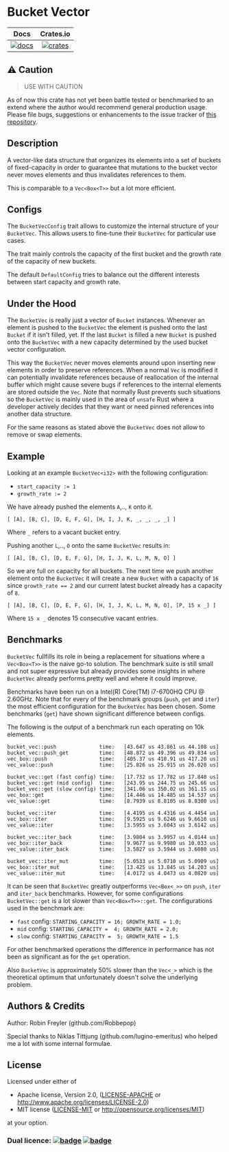 # Bucket Vector

|       Docs                       |       Crates.io                        |
|:--------------------------------:|:--------------------------------------:|
| [![docs][docs-badge]][docs-link] | [![crates][crates-badge]][crates-link] |

[docs-badge]: https://docs.rs/bucket_vec/badge.svg
[docs-link]: https://docs.rs/bucket_vec
[crates-badge]: https://img.shields.io/crates/v/bucket_vec.svg
[crates-link]: https://crates.io/crates/bucket_vec

## ⚠️ Caution

> USE WITH CAUTION

As of now this crate has not yet been battle tested
or benchmarked to an extend where the author would recommend general production
usage. Please file bugs, suggestions or enhancements to the issue tracker of [this repository](github.com/Robbepop/bucket-vec).

## Description

A vector-like data structure that organizes its elements into a set of buckets
of fixed-capacity in order to guarantee that mutations to the bucket vector
never moves elements and thus invalidates references to them.

This is comparable to a `Vec<Box<T>>` but a lot more efficient.

## Configs

The `BucketVecConfig` trait allows to customize the internal structure of your
`BucketVec`. This allows users to fine-tune their `BucketVec` for particular
use cases.

The trait mainly controls the capacity of the first bucket and the growth rate
of the capacity of new buckets.

The default `DefaultConfig` tries to balance out the different interests
between start capacity and growth rate.

## Under the Hood

The `BucketVec` is really just a vector of `Bucket` instances.
Whenever an element is pushed to the `BucketVec` the element is pushed onto
the last `Bucket` if it isn't filled, yet.
If the last `Bucket` is filled a new `Bucket` is pushed onto the `BucketVec`
with a new capacity determined by the used bucket vector configuration.

This way the `BucketVec` never moves elements around upon inserting new elements
in order to preserve references. When a normal `Vec` is modified it can potentially
invalidate references because of reallocation of the internal buffer which
might cause severe bugs if references to the internal elements are stored
outside the `Vec`. Note that normally Rust prevents such situations so the
`BucketVec` is mainly used in the area of `unsafe` Rust where a developer
actively decides that they want or need pinned references into another data
structure.

For the same reasons as stated above the `BucketVec` does not allow to remove
or swap elements.

## Example

Looking at an example `BucketVec<i32>` with the following configuration:

- `start_capacity := 1`
- `growth_rate := 2`

We have already pushed the elements `A`,.., `K` onto it.

```
[ [A], [B, C], [D, E, F, G], [H, I, J, K, _, _, _, _] ]
```

Where `_` refers to a vacant bucket entry.

Pushing another `L`,.., `O` onto the same `BucketVec` results in:

```
[ [A], [B, C], [D, E, F, G], [H, I, J, K, L, M, N, O] ]
```

So we are full on capacity for all buckets.
The next time we push another element onto the `BucketVec` it will create a new `Bucket` with a capacity of `16` since `growth_rate == 2` and our current latest bucket already has a capacity of `8`.

```
[ [A], [B, C], [D, E, F, G], [H, I, J, K, L, M, N, O], [P, 15 x _] ]
```

Where `15 x _` denotes 15 consecutive vacant entries.

## Benchmarks

`BucketVec` fullfills its role in being a replacement for situations where
a `Vec<Box<T>>` is the naive go-to solution.
The benchmark suite is still small and not super expressive but already provides
some insights in where `BucketVec` already performs pretty well and where it
could improve.

Benchmarks have been run on a Intel(R) Core(TM) i7-6700HQ CPU @ 2.60GHz.
Note that for every of the benchmark groups (`push`, `get` and `iter`) the
most efficient configuration for the `BucketVec` has been chosen.
Some benchmarks (`get`) have shown significant difference between configs.

The following is the output of a benchmark run each operating on 10k elements.

```
bucket_vec::push              time:   [43.647 us 43.861 us 44.108 us]
bucket_vec::push_get          time:   [48.872 us 49.396 us 49.834 us]
vec_box::push                 time:   [405.37 us 410.91 us 417.20 us]
vec_value::push               time:   [25.826 us 25.915 us 26.020 us]

bucket_vec::get (fast config) time:   [17.732 us 17.782 us 17.840 us]
bucket_vec::get (mid config)  time:   [243.95 us 244.75 us 245.66 us]
bucket_vec::get (slow config) time:   [341.06 us 350.02 us 361.15 us]
vec_box::get                  time:   [14.446 us 14.485 us 14.537 us]
vec_value::get                time:   [8.7939 us 8.8105 us 8.8300 us]

bucket_vec::iter              time:   [4.4195 us 4.4316 us 4.4454 us]
vec_box::iter                 time:   [9.5925 us 9.6246 us 9.6610 us]
vec_value::iter               time:   [3.5955 us 3.6043 us 3.6142 us]

bucket_vec::iter_back         time:   [3.9804 us 3.9957 us 4.0144 us]
vec_box::iter_back            time:   [9.9677 us 9.9980 us 10.033 us]
vec_value::iter_back          time:   [3.5827 us 3.5944 us 3.6080 us]

bucket_vec::iter_mut          time:   [5.0533 us 5.0710 us 5.0909 us]
vec_box::iter_mut             time:   [13.425 us 13.845 us 14.203 us]
vec_value::iter_mut           time:   [4.0172 us 4.0473 us 4.0820 us]
```

It can be seen that `BucketVec` greatly outperforms `Vec<Box<_>>` on
`push`, `iter` and `iter_back` benchmarks.
However, for some configurations `BucketVec::get` is a lot slower than
`Vec<Box<T>>::get`. The configurations used in the benchmark are:

- `fast` config: `STARTING_CAPACITY = 16; GROWTH_RATE = 1.0;`
- `mid`  config: `STARTING_CAPACITY =  4; GROWTH_RATE = 2.0;`
- `slow` config: `STARTING_CAPACITY =  5; GROWTH_RATE = 1.5`

For other benchmarked operations the difference in performance has not been as significant as for the `get` operation.

Also `BucketVec` is approximately 50% slower than the `Vec<_>` which is the
theoretical optimum that unfortunately doesn't solve the underlying problem.

## Authors & Credits

Author: Robin Freyler (github.com/Robbepop)

Special thanks to Niklas Tittjung (github.com/lugino-emeritus) who helped me a
lot with some internal formulae.

## License

Licensed under either of

 * Apache license, Version 2.0, ([LICENSE-APACHE](LICENSE-APACHE) or http://www.apache.org/licenses/LICENSE-2.0)
 * MIT license ([LICENSE-MIT](LICENSE-MIT) or http://opensource.org/licenses/MIT)

at your option.

### Dual licence: [![badge][license-mit-badge]](LICENSE-MIT) [![badge][license-apache-badge]](LICENSE-APACHE)

[license-mit-badge]: https://img.shields.io/badge/license-MIT-blue.svg
[license-apache-badge]: https://img.shields.io/badge/license-APACHE-orange.svg
